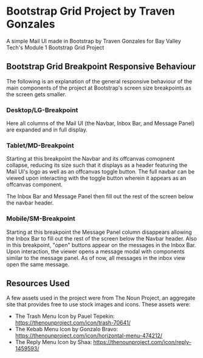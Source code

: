 # Bootstrap Grid Project by Traven Gonzales

A simple Mail UI made in Bootstrap by Traven Gonzales for Bay Valley Tech's Module 1 Bootstrap Grid Project

## Bootstrap Grid Breakpoint Responsive Behaviour

The following is an explanation of the general responsive behaviour of the main components of the project
at Bootstrap's screen size breakpoints as the screen gets smaller.

### Desktop/LG-Breakpoint

Here all columns of the Mail UI (the Navbar, Inbox Bar, and Message Panel) are expanded and in full display.

### Tablet/MD-Breakpoint

Starting at this breakpoint the Navbar and its offcanvas comopnent collapse, reducing its size such that it
displays as a header featuring the Mail UI's logo as well as an offcanvas toggle button. The full navbar
can be viewed upon interacting with the toggle button wherein it appears as an offcanvas component.

The Inbox Bar and Message Panel then fill out the rest of the screen below the navbar header.

### Mobile/SM-Breakpoint

Starting at this breakpoint the Message Panel column disappears allowing the Inbox Bar to fill out the rest
of the screen below the Navbar header. Also in this breakpoint, "open" buttons appear on the messages in the 
Inbox Bar. Upon interaction, the viewer opens a message modal with components similar to the message panel.
As of now, all messages in the inbox view open the same message.

## Resources Used

A few assets used in the project were from The Noun Project, an aggregate site that provides free to use
stock images and icons. These assets were: 

* The Trash Menu Icon by Pauel Tepekin: https://thenounproject.com/icon/trash-70641/
* The Kebab Menu Icon by Gonzalo Bravo: https://thenounproject.com/icon/horizontal-menu-474212/
* The Reply Menu Icon by Shaa: https://thenounproject.com/icon/reply-1459593/